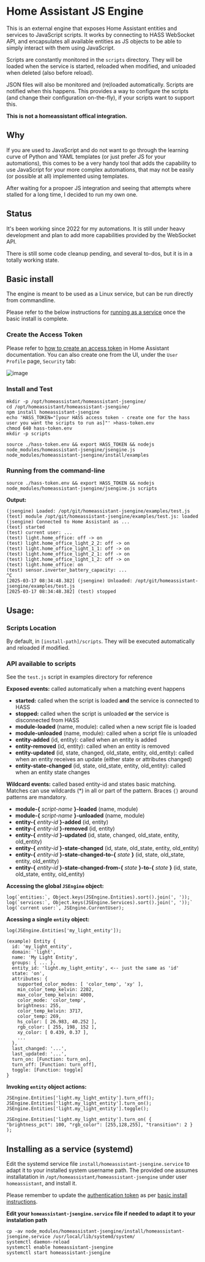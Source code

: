 # Home Assistant JS Engine
This is an external engine that exposes Home Assistant entities and services to JavaScript scripts. It works by connecting to HASS WebSocket API, and encapsulates all available entities as JS objects to be able to simply interact with them using JavaScript.

Scripts are constantly monitored in the `scripts` directory. They will be loaded when the service is started, reloaded when modified, and unloaded when deleted (also before reload).

JSON files will also be monitored and (re)loaded automatically. Scripts are notified when this happens. This provides a way to configure the scripts (and change their configuration on-the-fly), if your scripts want to support this.

**This is not a homeassistant offical integration.**

## Why
If you are used to JavaScript and do not want to go through the learning curve of Python and YAML templates (or just prefer JS for your automations), this comes to be a very handy tool that adds the capability to use JavaScript for your more complex automations, that may not be easily (or possible at all) implemented using templates.

After waiting for a propoer JS integration and seeing that attempts where stalled for a long time, I decided to run my own one.

## Status
It's been working since 2022 for my automations. It is still under heavy development and plan to add more capabilities provided by the WebSocket API.

There is still some code cleanup pending, and several to-dos, but it is in a totally working state.

## Basic install

The engine is meant to be used as a Linux service, but can be run directly from commandline.

Please refer to the below instructions for [running as a service](https://github.com/puzzle-star/homeassistant-jsengine/tree/master?tab=readme-ov-file#installing-as-a-service-systemd) once the basic install is complete.

### Create the Access Token

Please refer to [how to create an access token](https://developers.home-assistant.io/docs/auth_api/#long-lived-access-token) in Home Assistant documentation. You can also create one from the UI, under the `User Profile` page, `Security` tab:

![image](https://github.com/user-attachments/assets/e1c0a3f6-f2aa-45ba-ba80-48d04176ef41)

### Install and Test
```
mkdir -p /opt/homeassistant/homeassistant-jsengine/
cd /opt/homeassistant/homeassistant-jsengine/
npm install homeassistant-jsengine
echo 'HASS_TOKEN="[your HASS access token - create one for the hass user you want the scripts to run as]"' >hass-token.env
chmod 640 hass-token.env
mkdir -p scripts

source ./hass-token.env && export HASS_TOKEN && nodejs node_modules/homeassistant-jsengine/jsengine.js node_modules/homeassistant-jsengine/install/examples
```

### Running from the command-line
```
source ./hass-token.env && export HASS_TOKEN && nodejs node_modules/homeassistant-jsengine/jsengine.js scripts
```

**Output:**
```
(jsengine) Loaded: /opt/git/homeassistant-jsengine/examples/test.js
(test) module /opt/git/homeassistant-jsengine/examples/test.js: loaded
(jsengine) Connected to Home Assistant as ...
(test) started
(test) current user: ...
(test) light.home_office: off -> on
(test) light.home_office_light_2_2: off -> on
(test) light.home_office_light_1_1: off -> on
(test) light.home_office_light_2_1: off -> on
(test) light.home_office_light_1_2: off -> on
(test) light.home_office: on
(test) sensor.inverter_battery_capacity: ...
^C
[2025-03-17 08:34:48.382] (jsengine) Unloaded: /opt/git/homeassistant-jsengine/examples/test.js
[2025-03-17 08:34:48.382] (test) stopped
```

## Usage: 

### Scripts Location

By default, in `[install-path]/scripts`. They will be executed automatically and reloaded if modified.

### API available to scripts

See the `test.js` script in examples directory for reference

**Exposed events:** called automatically when a matching event happens

- **started:** called when the script is loaded **and** the service is connected to HASS
- **stopped:** called when the script is unloaded **or** the service is disconnected from HASS
- **module-loaded** (name, module): called when a new script file is loaded
- **module-unloaded** (name, module): called when a script file is unloaded
- **entity-added** (id, entity): called when an entity is added
- **entity-removed** (id, entity): called when an entity is removed
- **entity-updated** (id, state, changed, old_state, entity, old_entity): called when an entity receives an update (either state or attributes changed)
- **entity-state-changed** (id, state, old_state, entity, old_entity): called when an entity state changes

**Wildcard events:** called based entity-id and states basic matching. Matches can use wildcards (*) in all or part of the pattern. Braces `{}` around patterns are mandatory.
- __module-{__ _script-name_ __}-loaded__ (name, module)
- __module-{__ _script-name_ __}-unloaded__ (name, module)
- __entity-{__ _entity-id_ __}-added__ (id, entity)
- __entity-{__ _entity-id_ __}-removed__ (id, entity)
- __entity-{__ _entity-id_ __}-updated__ (id, state, changed, old_state, entity, old_entity)
- __entity-{__ _entity-id_ __}-state-changed__ (id, state, old_state, entity, old_entity)
- __entity-{__ _entity-id_ __}-state-changed-to-{__ _state_ __}__ (id, state, old_state, entity, old_entity)
- __entity-{__ _entity-id_ __}-state-changed-from-{__ _state_ __}-to-{__ _state_ __}__ (id, state, old_state, entity, old_entity)

**Accessing the global `JSEngine` object:**
```
log(`entities:`, Object.keys(JSEngine.Entities).sort().join(', '));
log(`services:`, Object.keys(JSEngine.Services).sort().join(', '));`
log(`current user:`, JSEngine.CurrentUser);
```

**Acessing a single `entity` object:**
```
log(JSEngine.Entities['my_light_entity']);

(example) Entity {
  id: 'my_light_entity',
  domain: 'light',
  name: 'My Light Entity',
  groups: { ... },
  entity_id: 'light.my_light_entity', <-- just the same as 'id'
  state: 'on',
  attributes: {
    supported_color_modes: [ 'color_temp', 'xy' ],
    min_color_temp_kelvin: 2202,
    max_color_temp_kelvin: 4000,
    color_mode: 'color_temp',
    brightness: 255,
    color_temp_kelvin: 3717,
    color_temp: 269,
    hs_color: [ 26.983, 40.252 ],
    rgb_color: [ 255, 198, 152 ],
    xy_color: [ 0.439, 0.37 ],
    ...
  },
  last_changed: '...',
  last_updated: '...',
  turn_on: [Function: turn_on],
  turn_off: [Function: turn_off],
  toggle: [Function: toggle]
}
```

**Invoking `entity` object actions:**
```
JSEngine.Entities['light.my_light_entity'].turn_off();
JSEngine.Entities['light.my_light_entity'].turn_on();
JSEngine.Entities['light.my_light_entity'].toggle();

JSEngine.Entities['light.my_light_entity'].turn_on( { "brightness_pct": 100, "rgb_color": [255,128,255], "transition": 2 } );
```

## Installing as a service (systemd)

Edit the systemd service file `install/homeassistant-jsengine.service` to adapt it to your installed system username path. The provided one assumes installatation in `/opt/homeassistant/homeassistant-jsengine` under user `homeassistant`, and install it.

Please remember to update the [authentication token](https://developers.home-assistant.io/docs/auth_api/#long-lived-access-token) as per [basic install instructions](https://github.com/puzzle-star/homeassistant-jsengine/tree/master?tab=readme-ov-file#basic-install).

**Edit your `homeassistant-jsengine.service` file if needed to adapt it to your instalation path**

```
cp -av node_modules/homeassistant-jsengine/install/homeassistant-jsengine.service /usr/local/lib/systemd/system/
systemctl daemon-reload
systemctl enable homeassistant-jsengine
systemctl start homeassistant-jsengine
```




